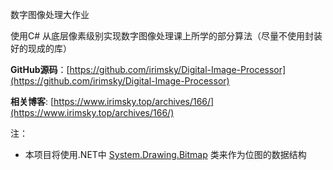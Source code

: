 数字图像处理大作业

使用C# 从底层像素级别实现数字图像处理课上所学的部分算法（尽量不使用封装好的现成的库）



**GitHub源码**：[https://github.com/irimsky/Digital-Image-Processor](https://github.com/irimsky/Digital-Image-Processor)

**相关博客**: [https://www.irimsky.top/archives/166/](https://www.irimsky.top/archives/166/)


注：

- 本项目将使用.NET中 [System.Drawing.Bitmap](https://docs.microsoft.com/zh-cn/dotnet/api/system.drawing.bitmap?view=dotnet-plat-ext-3.1) 类来作为位图的数据结构



